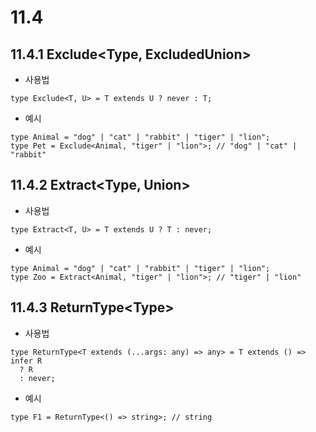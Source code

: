 # 11.4

## 11.4.1 Exclude\<Type, ExcludedUnion>

- 사용법

```tsx
type Exclude<T, U> = T extends U ? never : T;
```

- 예시

```tsx
type Animal = "dog" | "cat" | "rabbit" | "tiger" | "lion";
type Pet = Exclude<Animal, "tiger" | "lion">; // "dog" | "cat" | "rabbit"
```

## 11.4.2 Extract\<Type, Union>

- 사용법

```tsx
type Extract<T, U> = T extends U ? T : never;
```

- 예시

```tsx
type Animal = "dog" | "cat" | "rabbit" | "tiger" | "lion";
type Zoo = Extract<Animal, "tiger" | "lion">; // "tiger" | "lion"
```

## 11.4.3 ReturnType\<Type>

- 사용법

```tsx
type ReturnType<T extends (...args: any) => any> = T extends () => infer R
  ? R
  : never;
```

- 예시

```tsx
type F1 = ReturnType<() => string>; // string
```
